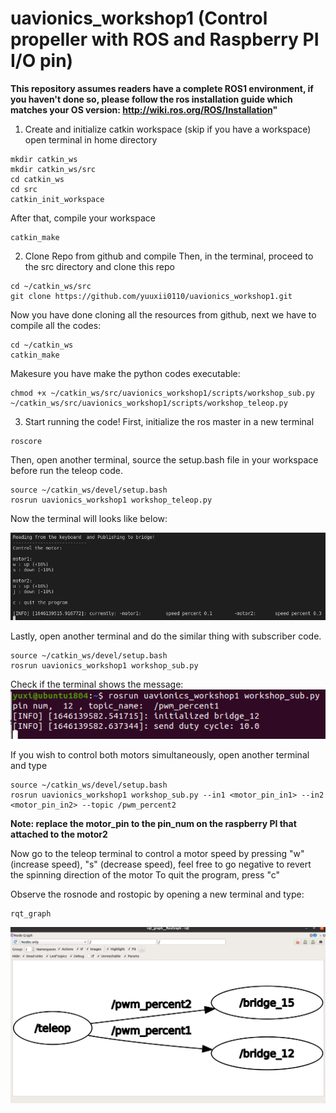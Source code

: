 # uavionics_workshop1 (Control propeller with ROS and Raspberry PI I/O pin)

__This repository assumes readers have a complete ROS1 environment, if you haven't done so, please follow the ros installation guide which matches your OS version: http://wiki.ros.org/ROS/Installation"__

1) Create and initialize catkin workspace (skip if you have a workspace)
  open terminal in home directory
  ```
  mkdir catkin_ws
  mkdir catkin_ws/src
  cd catkin_ws
  cd src
  catkin_init_workspace
  ```
  
  After that, compile your workspace
  ```
  catkin_make
  ```
  
2) Clone Repo from github and compile
  Then, in the terminal, proceed to the src directory and clone this repo
  ```
  cd ~/catkin_ws/src
  git clone https://github.com/yuuxii0110/uavionics_workshop1.git
  ```
  
  Now you have done cloning all the resources from github, next we have to compile all the codes:
  ```
  cd ~/catkin_ws
  catkin_make
  ```
  Makesure you have make the python codes executable:
  ```
  chmod +x ~/catkin_ws/src/uavionics_workshop1/scripts/workshop_sub.py ~/catkin_ws/src/uavionics_workshop1/scripts/workshop_teleop.py
  ```
  
  
3) Start running the code!
  First, initialize the ros master in a new terminal
  ```
  roscore
  ```
  
  Then, open another terminal, source the setup.bash file in your workspace before run the teleop code.
  ```
  source ~/catkin_ws/devel/setup.bash
  rosrun uavionics_workshop1 workshop_teleop.py
  ```
  
  Now the terminal will looks like below:
  
  
  ![alt test](https://github.com/yuuxii0110/uavionics_workshop1/blob/main/images/teleop_terminal.png?raw=true)
  
  Lastly, open another terminal and do the similar thing with subscriber code.
  ```
  source ~/catkin_ws/devel/setup.bash
  rosrun uavionics_workshop1 workshop_sub.py
  ```
  
  Check if the terminal shows the message:
  ![alt test](https://github.com/yuuxii0110/uavionics_workshop1/blob/main/images/sub_terminal.png?raw=true)
  
  If you wish to control both motors simultaneously, open another terminal and type
  ```
  source ~/catkin_ws/devel/setup.bash
  rosrun uavionics_workshop1 workshop_sub.py --in1 <motor_pin_in1> --in2 <motor_pin_in2> --topic /pwm_percent2
  ```
  __Note: replace the motor_pin to the pin_num on the raspberry PI that attached to the motor2__
  
  Now go to the teleop terminal to control a motor speed by pressing "w" (increase speed), "s" (decrease speed), feel free to go negative to revert the spinning direction of the motor
  To quit the program, press "c"
  
  Observe the rosnode and rostopic by opening a new terminal and type:
  ```
  rqt_graph
  ```
  ![alt test](https://github.com/yuuxii0110/uavionics_workshop1/blob/main/images/rosgraph2.png?raw=true)
  
  
  
 
  

  
